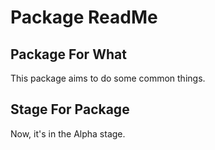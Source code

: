 # Package ReadMe

## Package For What

This package aims to do some common things.

## Stage For Package

Now, it's in the Alpha stage.
